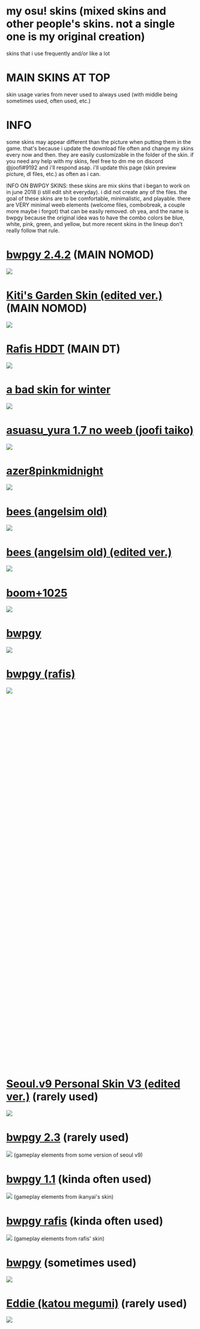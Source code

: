 # my osu! skins (mixed skins and other people's skins. not a single one is my original creation)
skins that i use frequently and/or like a lot

# MAIN SKINS AT TOP

skin usage varies from never used to always used (with middle being sometimes used, often used, etc.)

# INFO

some skins may appear different than the picture when putting them in the game. that's because i update the download file often and change my skins every now and then. they are easily customizable in the folder of the skin. if you need any help with my skins, feel free to dm me on discord @joofi#9192 and i'll respond asap. i'll update this page (skin preview picture, dl files, etc.) as often as i can.

INFO ON BWPGY SKINS: these skins are mix skins that i began to work on in june 2018 (i still edit shit everyday). i did not create any of the files. the goal of these skins are to be comfortable, minimalistic, and playable. there are VERY minimal weeb elements (welcome files, combobreak, a couple more maybe i forgot) that can be easily removed. oh yea, and the name is bwpgy because the original idea was to have the combo colors be blue, white, pink, green, and yellow, but more recent skins in the lineup don't really follow that rule.

# [bwpgy 2.4.2](https://joofi.s-ul.eu/QFmKKkdR) (MAIN NOMOD)
![](https://osu.ppy.sh/ss/12330073)

# [Kiti's Garden Skin (edited ver.)](https://joofi.s-ul.eu/DSmPLRy6) (MAIN NOMOD)
![](https://osu.ppy.sh/ss/12335637)

# [Rafis HDDT](https://joofi.s-ul.eu/1KHUjhY0) (MAIN DT)
![](https://osu.ppy.sh/ss/12330080)

# [a bad skin for winter](https://joofi.s-ul.eu/mgUwIzzP)
![](https://osu.ppy.sh/ss/12335650)

# [asuasu_yura 1.7 no weeb (joofi taiko)](https://joofi.s-ul.eu/9OYZilrc)
![](https://osu.ppy.sh/ss/12335653)

# [azer8pinkmidnight](https://joofi.s-ul.eu/Q6XoTPFe)
![](https://osu.ppy.sh/ss/12335664)

# [bees (angelsim old)](https://joofi.s-ul.eu/9EVQz35N)
![](https://osu.ppy.sh/ss/12335673)

# [bees (angelsim old) (edited ver.)](https://joofi.s-ul.eu/QiDoqzhw)
![](https://osu.ppy.sh/ss/12335684)

# [boom+1025](https://joofi.s-ul.eu/4hy3XQAz)
![](https://osu.ppy.sh/ss/12335689)

# [bwpgy](https://joofi.s-ul.eu/FSAL8jMW)
![](https://osu.ppy.sh/ss/12335692)

# [bwpgy (rafis)](https://joofi.s-ul.eu/SDXLlK9h)
![](https://osu.ppy.sh/ss/12335697)

# []()
![]()

# []()
![]()

# []()
![]()

# []()
![]()

# []()
![]()

# []()
![]()

# []()
![]()

# []()
![]()

# []()
![]()

# []()
![]()

# []()
![]()

# []()
![]()

# []()
![]()

# []()
![]()

# []()
![]()

# []()
![]()

# []()
![]()

# []()
![]()

# []()
![]()

# []()
![]()

# []()
![]()

# []()
![]()

# []()
![]()

# []()
![]()

# []()
![]()

# [Seoul.v9 Personal Skin V3 (edited ver.)](https://joofi.s-ul.eu/lk4ErsuI) (rarely used)
![](https://osu.ppy.sh/ss/12330091)

# [bwpgy 2.3](https://joofi.s-ul.eu/vFWnu1w5) (rarely used)
![](https://osu.ppy.sh/ss/12330110)
(gameplay elements from some version of seoul v9)

# [bwpgy 1.1](https://joofi.s-ul.eu/iVjagq2l) (kinda often used)
![](https://osu.ppy.sh/ss/12330115)
(gameplay elements from ikanyai's skin)

# [bwpgy rafis](https://joofi.s-ul.eu/SDXLlK9h) (kinda often used)
![](https://osu.ppy.sh/ss/12330121)
(gameplay elements from rafis' skin)

# [bwpgy](https://joofi.s-ul.eu/FSAL8jMW) (sometimes used)
![](https://osu.ppy.sh/ss/12330123)

# [Eddie (katou megumi)](https://joofi.s-ul.eu/YLHtwSko) (rarely used)
![](https://osu.ppy.sh/ss/12330124)
